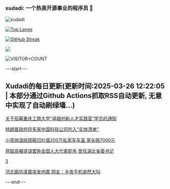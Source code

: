 ### xudadi: 一个热衷开源事业的程序员 👋

![xudadi](https://github-readme-stats-git-masterorgs-github-readme-stats-team.vercel.app/api?username=xudadi)

[![Top Langs](https://github-readme-stats.vercel.app/api/top-langs/?username=xudadi)](https://github.com/anuraghazra/github-readme-stats)

[![GitHub Streak](https://streak-stats.demolab.com?user=xudadi&locale=zh_Hans)](https://git.io/streak-stats)

![](https://raw.githubusercontent.com/xudadi/xudadi/main/assets/github-contribution-grid-snake.svg)

![VISITOR+COUNT](https://komarev.com/ghpvc/?username=xudadi&label=VISITOR+COUNT)


---start---

## Xudadi的每日更新(更新时间:2025-03-26 12:22:05 | 本部分通过Github Actions抓取RSS自动更新, 无意中实现了自动刷绿墙...)

[关于招募重庆工商大学“卓越创新人才实践营”学员的通知](https://www.gongkaoleida.com/article/2335621)

[特朗普政府将多家中国科技公司列入"实体清单"](https://m.163.com/news/article/JRIFD0KL05198CJN.html)

[小孩抛湿纸团砸凹价值200万私家车车盖 家长赔7000元](https://m.163.com/news/article/JRH26FC805129QAF.html)

[蒋超良被提请罢免全国人大代表职务 曾任湖北省委书记](https://m.163.com/news/article/JRIE0MJB051482MP.html)

[3](https://m.163.com/touch/news/sub/domestic)

[河北廊坊凌晨突发地震 网友：半夜手机突然大叫](https://m.163.com/news/article/JRIEL9790512B07B.html)

---end---
